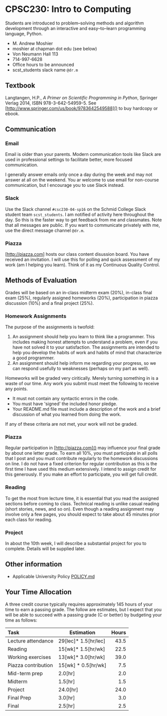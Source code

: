 # CPSC230: Intro to Computing

Students are introduced to problem–solving methods and algorithm development through an interactive and easy–to–learn programming language, Python.

  * M. Andrew Moshier
  * moshier at chapman dot edu (see below)
  * Von Neumann Hall 113
  * 714-997-6628
  * Office hours to be announced
  * scst_students slack name ```@dr.m```

## Textbook

 Langtangen, H.P., _A Primer on Scientific Programming in Python_, Springer Verlag 2014, ISBN 978-3-642-54959-5. See [http://www.springer.com/us/book/9783642549588]() to buy hardcopy or ebook.

## Communication

### Email

Email is older than your parents. Modern communication tools like Slack are used in professional settings to facilitate better, more focused communication.

I generally answer emails only once a day during the week and may not answer at all on the weekend. You ar welcome to use email for non-course communication, but I encourage you to use Slack instead.


### Slack

Use the Slack channel ```#csc230-04-sp16``` on the Schmid College Slack student team ```scst_students```.
I am notified of activity here throughout the day. So this is the faster way to get feedback from me and classmates. Note that all messages are public. If you want to communicate privately with me, use the direct message channel ```@dr.m```.

### Piazza

[http://piazza.com] hosts our class content disussion board. You have received an invitation. I will use this for polling and quick assessment of my work (am I helping you learn). Think of it as my Continuous Quality Control.

## Methods of Evaluation

Grades will be based on an in-class midterm exam (20%), in-class final exam (25%), regularly assigned homeworks (20%), participation in piazza discussion (10%) and a final project (25%).

### Homework Assignments

The purpose of the assignments is twofold:
1. An assignment should help you learn to think like a programmer.
This includes making honest attempts to understand a problem, even if you have not solved it to your satisfaction.
The assignments are intended to help you develop the habits of work and habits of mind that characterize a good programmer.
2. An assignment should help inform me regarding your progress,  so we can respond usefully to weaknesses (perhaps on my part as well).

Homeworks will be graded very ciritically. Merely turning something in is a waste of our time. Any work you submit must meet the following to receive any points.

* It must not contain any syntactic errors in the code.
* You must have 'signed' the included honor pledge.
* Your README.md file must include a description of the work and a brief discussion of what you learned from doing the work.

If any of these criteria are not met, your work will not be graded.

### Piazza

Regular participation in [http://piazza.com]() may influence your final grade by about one letter grade.
To earn all 10%, you must participate in all polls that I post and you must contribute regularly to the homework discussions on line. I do not have a fixed criterion for regular contribution as this is the first time I have used this medium extensively.
I intend to assign credit for this generously. If you make an effort to participate, you will get full credit.

### Reading

To get the most from lecture time, it is essential that you read the assigned sections before coming to class.
Technical reading is unlike casual reading (short stories, news, and so on).
Even though a reading assignment may involve only a few pages, you should expect to take about 45 minutes prior each class for reading.

### Project

In about the 10th week, I will describe a substantial project for you to complete. Details will be supplied later.

## Other information

* Applicable University Policy [POLICY.md]()

## Your Time Allocation

A three credit course typically requires approximately 145 hours of your time to earn a passing grade. The follow are estimates, but I expect that you will be able to succeed with a passing grade (C or better) by budgeting your time as follows:

| Task | Estimation |  Hours |
|:--|--|--:|
|Lecture attendance | 29[lec]* 1.5[hr/lec]|43.5 |
|	Reading | 15[wk]* 1.5[hr/wk] |  22.5 |
|	Working exercises | 13[wk]* 3.0[hr/wk] |  39.0 |
|	Piazza contribution |  15[wk] *  0.5[hr/wk] | 7.5 |
|	Mid-term prep | 2.0[hr] |2.0 |
|	Midterm | 1.5[hr]  | 1.5 |
|	Project |24.0[hr] | 24.0 |
|   Final Prep | 3.0[hr] | 3.0 |
|   Final  | 2.5[hr] | 2.5 |
